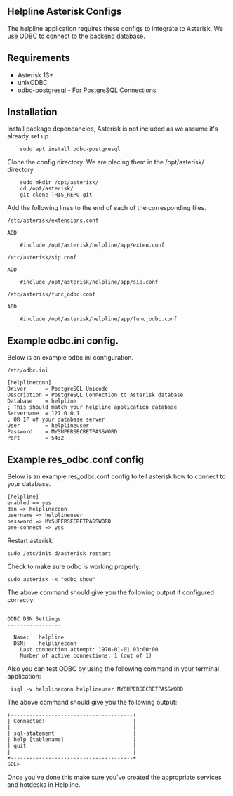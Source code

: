 ## Helpline Asterisk Configs

The helpline application requires these configs to integrate to Asterisk.
We use ODBC to connect to the backend database.

## Requirements

 * Asterisk 13+
 * unixODBC
 * odbc-postgresql - For PostgreSQL Connections

## Installation

Install package dependancies, Asterisk is not included as we assume it's already set up.

```
    sudo apt install odbc-postgresql
```

Clone the config directory.
We are placing them in the /opt/asterisk/ directory

```
    sudo mkdir /opt/asterisk/
    cd /opt/asterisk/
    git clone THIS_REPO.git
```

Add the following lines to the end of each of the corresponding files.

    /etc/asterisk/extensions.conf

    ADD 

```
    #include /opt/asterisk/helpline/app/exten.conf
```

    /etc/asterisk/sip.conf

    ADD 

```
    #include /opt/asterisk/helpline/app/sip.conf
```

    /etc/asterisk/func_odbc.conf

    ADD

```
    #include /opt/asterisk/helpline/app/func_odbc.conf
```


## Example odbc.ini config.

Below is an example odbc.ini configuration.

    /etc/odbc.ini

```
[helplineconn]
Driver      = PostgreSQL Unicode
Description = PostgreSQL Connection to Asterisk database
Database    = helpline
; This should match your helpline application database
Servername  = 127.0.0.1
; OR IP of your database server 
User        = helplineuser
Password    = MYSUPERSECRETPASSWORD 
Port        = 5432
```


## Example res_odbc.conf config

Below is an example res_odbc.conf config to tell asterisk how to connect to your database.


```
[helpline]
enabled => yes
dsn => helplineconn
username => helplineuser
password => MYSUPERSECRETPASSWORD
pre-connect => yes
```

Restart asterisk

    sudo /etc/init.d/asterisk restart

Check to make sure odbc is working properly.

    sudo asterisk -x "odbc show"

The above command should give you the following output if configured correctly:

```

ODBC DSN Settings
-----------------

  Name:   helpline
  DSN:    helplineconn
    Last connection attempt: 1970-01-01 03:00:00
    Number of active connections: 1 (out of 1)

```

Also you can test ODBC by using the following command in your terminal application:

     isql -v helplineconn helplineuser MYSUPERSECRETPASSWORD


The above command should give you the following output:

```
+---------------------------------------+
| Connected!                            |
|                                       |
| sql-statement                         |
| help [tablename]                      |
| quit                                  |
|                                       |
+---------------------------------------+
SQL>
```

Once you've done this make sure you've created the appropriate services and hotdesks in Helpline.
